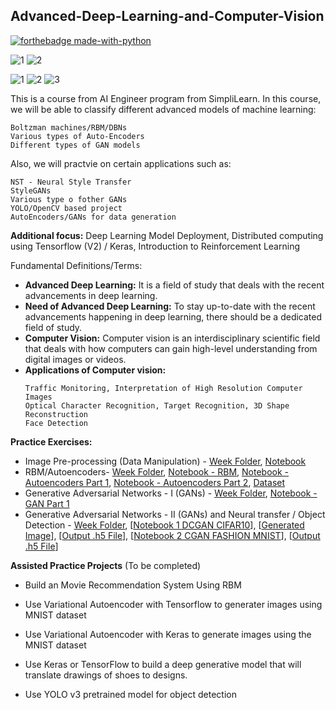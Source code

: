 ## Advanced-Deep-Learning-and-Computer-Vision

[![forthebadge made-with-python](http://ForTheBadge.com/images/badges/made-with-python.svg)](https://www.python.org/)

![1](https://img.shields.io/badge/Python-3.6%2C%203.8.3-green) ![2](https://img.shields.io/badge/Tensorflow-2.3.0-orange)

![1](https://img.shields.io/badge/Platform-AWS%20SageMaker-orange) 
![2](https://img.shields.io/badge/Kernel-TensorFlow%202%20GPU%20Optimized-green) 
![3](https://img.shields.io/badge/Instance-4%20vCPU%20%2B%2016%20GiB%20%2B%201%20GPU-blue) 

This is a course from AI Engineer program from SimpliLearn. In this course, we will be able to classify different advanced models of machine learning:
```
Boltzman machines/RBM/DBNs
Various types of Auto-Encoders
Different types of GAN models
```
Also, we will practvie on certain applications such as:
```
NST - Neural Style Transfer
StyleGANs
Various type o fother GANs
YOLO/OpenCV based project
AutoEncoders/GANs for data generation
```
**Additional focus:** Deep Learning Model Deployment, Distributed computing using Tensorflow (V2) / Keras, Introduction to Reinforcement Learning

Fundamental Definitions/Terms:
  * **Advanced Deep Learning:** It is a field of study that deals with the recent advancements in deep learning.
  * **Need of Advanced Deep Learning:** To stay up-to-date with the recent advancements happening in deep learning, there should be a dedicated field of study.
  * **Computer Vision:** Computer vision is an interdisciplinary scientific field that deals with how computers can gain high-level understanding from digital images or videos.
  * **Applications of Computer vision:**
    ```
    Traffic Monitoring, Interpretation of High Resolution Computer Images
    Optical Character Recognition, Target Recognition, 3D Shape Reconstruction
    Face Detection
    ```

**Practice Exercises:**
  * Image Pre-processing (Data Manipulation) - [Week Folder](https://github.com/worklifesg/Advanced-Deep-Learning-and-Computer-Vision/tree/main/Week%201), [Notebook](https://github.com/worklifesg/Advanced-Deep-Learning-and-Computer-Vision/blob/main/Week%201/1_ImagePreprocessingOperations_matplotlib.ipynb)
  * RBM/Autoencoders- [Week Folder](https://github.com/worklifesg/Advanced-Deep-Learning-and-Computer-Vision/tree/main/Week%202), [Notebook - RBM](https://github.com/worklifesg/Advanced-Deep-Learning-and-Computer-Vision/blob/main/Week%202/RBM_Practice_MNIST.ipynb), [Notebook - Autoencoders Part 1](https://github.com/worklifesg/Advanced-Deep-Learning-and-Computer-Vision/blob/main/Week%202/AdvancedDL_OpenCV_10Oct2020.ipynb), [Notebook - Autoencoders Part 2](https://github.com/worklifesg/Advanced-Deep-Learning-and-Computer-Vision/blob/main/Week%202/AdvancedDL_OpenCV_11Oct2020.ipynb), [Dataset](https://github.com/worklifesg/Advanced-Deep-Learning-and-Computer-Vision/blob/main/Week%202/train%20(1).zip)
  * Generative Adversarial Networks - I (GANs) - [Week Folder](https://github.com/worklifesg/Advanced-Deep-Learning-and-Computer-Vision/tree/main/Week%202), [Notebook - GAN Part 1](https://github.com/worklifesg/Advanced-Deep-Learning-and-Computer-Vision/blob/main/Week%202/AdvancedDL_OpenCV_11Oct2020_Part2.ipynb)
  * Generative Adversarial Networks - II (GANs) and Neural transfer / Object Detection - [Week Folder](https://github.com/worklifesg/Advanced-Deep-Learning-and-Computer-Vision/tree/main/Week%203), [[Notebook 1 DCGAN CIFAR10](https://github.com/worklifesg/Advanced-Deep-Learning-and-Computer-Vision/blob/main/Week%203/dcgan_cifar10.ipynb)], [[Generated Image](https://github.com/worklifesg/Advanced-Deep-Learning-and-Computer-Vision/blob/main/Week%203/generated_plot_e050.png)], [[Output .h5 File](https://github.com/worklifesg/Advanced-Deep-Learning-and-Computer-Vision/blob/main/Week%203/generator_model_050.h5)], [[Notebook 2 CGAN FASHION MNIST](https://github.com/worklifesg/Advanced-Deep-Learning-and-Computer-Vision/blob/main/Week%203/cgan_fashion_mnist.ipynb)], [[Output .h5 File](https://github.com/worklifesg/Advanced-Deep-Learning-and-Computer-Vision/blob/main/Week%203/cgan_generator.h5)]

**Assisted Practice Projects** (To be completed)

  * Build an Movie Recommendation System Using RBM
  * Use Variational Autoencoder with Tensorflow to generater images using MNIST dataset
  * Use Variational Autoencoder with Keras to generate images using the MNIST dataset
  
  * Use Keras or TensorFlow to build a deep generative model that will translate drawings of shoes to designs.
  * Use YOLO v3 pretrained model for object detection
    
